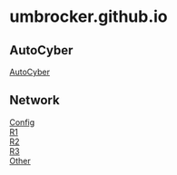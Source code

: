 # umbrocker.github.io

## AutoCyber
[AutoCyber](./autocyber.html)<br>

## Network
[Config](./config.html)<br>
[R1](./R1.html)<br>
[R2](./R2.html)<br>
[R3](./R3.html)<br>
[Other](./other.html)<br>